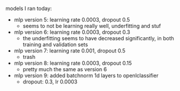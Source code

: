 models I ran today:

- mlp version 5: learning rate 0.0003, dropout 0.5
	- seems to not be learning really well, underfitting and stuf
- mlp version 6: learning rate 0.0003, dropout 0.3
	- the underfitting seems to have decreased significantly, in both training and validation sets
- mlp version 7: learning rate 0.001, dropout 0.5
	- trash
- mlp version 8: learning rate 0.0003, dropout 0.15
	- pretty much the same as version 6
- mlp version 9: added batchnorm 1d layers to openlclassifier
	- dropout: 0.3, lr 0.0003
